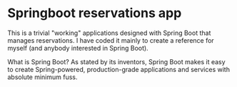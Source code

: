 # Springboot reservations app
This is a trivial "working" applications designed with Spring Boot that manages reservations. I have coded it mainly to create a reference for myself (and anybody interested in Spring Boot). 

What is Spring Boot?
As stated by its inventors, Spring Boot makes it easy to create Spring-powered, production-grade applications and services with absolute minimum fuss.
